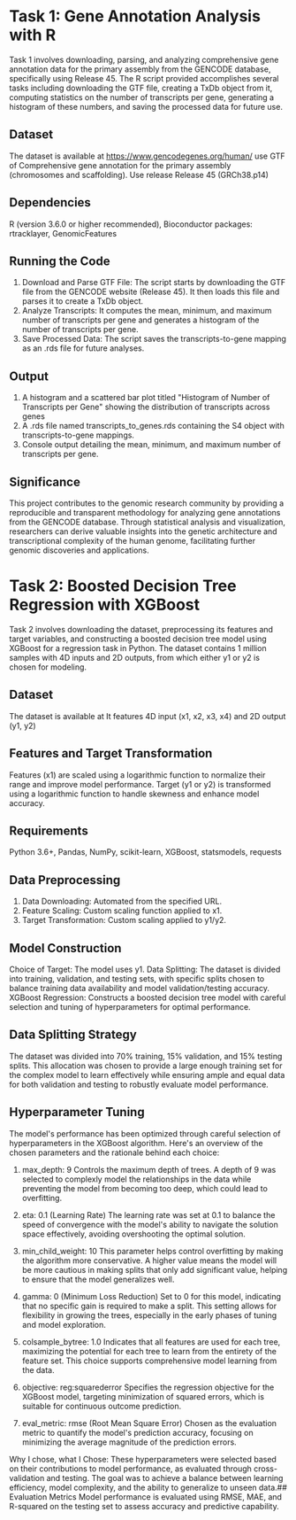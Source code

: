 # Task 1: Gene Annotation Analysis with R
Task 1 involves downloading, parsing, and analyzing comprehensive gene annotation data for the primary assembly from the GENCODE database, specifically using Release 45. The R script provided accomplishes several tasks including downloading the GTF file, creating a TxDb object from it, computing statistics on the number of transcripts per gene, generating a histogram of these numbers, and saving the processed data for future use.

## Dataset
The dataset is available at https://www.gencodegenes.org/human/ use GTF of Comprehensive gene annotation for the primary assembly (chromosomes and scaffolding). Use release Release 45 (GRCh38.p14)

## Dependencies
R (version 3.6.0 or higher recommended), Bioconductor packages: rtracklayer, GenomicFeatures

## Running the Code
1) Download and Parse GTF File: The script starts by downloading the GTF file from the GENCODE website (Release 45). It then loads this file and parses it to create a TxDb object.
2) Analyze Transcripts: It computes the mean, minimum, and maximum number of transcripts per gene and generates a histogram of the number of transcripts per gene.
3) Save Processed Data: The script saves the transcripts-to-gene mapping as an .rds file for future analyses.

## Output
1) A histogram and a scattered bar plot titled "Histogram of Number of Transcripts per Gene" showing the distribution of transcripts across genes 
2) A .rds file named transcripts_to_genes.rds containing the S4 object with transcripts-to-gene mappings.
3) Console output detailing the mean, minimum, and maximum number of transcripts per gene.

## Significance
This project contributes to the genomic research community by providing a reproducible and transparent methodology for analyzing gene annotations from the GENCODE database. Through statistical analysis and visualization, researchers can derive valuable insights into the genetic architecture and transcriptional complexity of the human genome, facilitating further genomic discoveries and applications.

# Task 2: Boosted Decision Tree Regression with XGBoost
Task 2 involves downloading the dataset, preprocessing its features and target variables, and constructing a boosted decision tree model using XGBoost for a regression task in Python. The dataset contains 1 million samples with 4D inputs and 2D outputs, from which either y1 or y2 is chosen for modeling.

## Dataset
The dataset is available at [  ](http://129.10.224.71/~apaul/data/tests/dataset.csv.gz)
It features 4D input (x1, x2, x3, x4) and 2D output (y1, y2)

## Features and Target Transformation
Features (x1) are scaled using a logarithmic function to normalize their range and improve model performance.
Target (y1 or y2) is transformed using a logarithmic function to handle skewness and enhance model accuracy.

## Requirements
Python 3.6+, Pandas, NumPy, scikit-learn, XGBoost, statsmodels, requests

## Data Preprocessing
1) Data Downloading: Automated from the specified URL.
2) Feature Scaling: Custom scaling function applied to x1.
3) Target Transformation: Custom scaling applied to y1/y2.

## Model Construction
Choice of Target: The model uses y1.
Data Splitting: The dataset is divided into training, validation, and testing sets, with specific splits chosen to balance training data availability and model validation/testing accuracy.
XGBoost Regression: Constructs a boosted decision tree model with careful selection and tuning of hyperparameters for optimal performance.

## Data Splitting Strategy
The dataset was divided into 70% training, 15% validation, and 15% testing splits. This allocation was chosen to provide a large enough training set for the complex model to learn effectively while ensuring ample and equal data for both validation and testing to robustly evaluate model performance.

## Hyperparameter Tuning
The model's performance has been optimized through careful selection of hyperparameters in the XGBoost algorithm. Here's an overview of the chosen parameters and the rationale behind each choice:

1) max_depth: 9
Controls the maximum depth of trees. A depth of 9 was selected to complexly model the relationships in the data while preventing the model from becoming too deep, which could lead to overfitting.

2) eta: 0.1 (Learning Rate)
The learning rate was set at 0.1 to balance the speed of convergence with the model's ability to navigate the solution space effectively, avoiding overshooting the optimal solution.

3) min_child_weight: 10
This parameter helps control overfitting by making the algorithm more conservative. A higher value means the model will be more cautious in making splits that only add significant value, helping to ensure that the model generalizes well.

4) gamma: 0 (Minimum Loss Reduction)
Set to 0 for this model, indicating that no specific gain is required to make a split. This setting allows for flexibility in growing the trees, especially in the early phases of tuning and model exploration.

5) colsample_bytree: 1.0
Indicates that all features are used for each tree, maximizing the potential for each tree to learn from the entirety of the feature set. This choice supports comprehensive model learning from the data.

6) objective: reg:squarederror
Specifies the regression objective for the XGBoost model, targeting minimization of squared errors, which is suitable for continuous outcome prediction.

7) eval_metric: rmse (Root Mean Square Error)
Chosen as the evaluation metric to quantify the model's prediction accuracy, focusing on minimizing the average magnitude of the prediction errors.

Why I chose, what I Chose: These hyperparameters were selected based on their contributions to model performance, as evaluated through cross-validation and testing. The goal was to achieve a balance between learning efficiency, model complexity, and the ability to generalize to unseen data.## Evaluation Metrics
Model performance is evaluated using RMSE, MAE, and R-squared on the testing set to assess accuracy and predictive capability.

